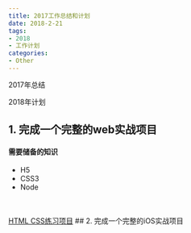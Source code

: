 ```yaml
---
title: 2017工作总结和计划
date: 2018-2-21
tags:
- 2018
- 工作计划
categories:
- Other
---
```

2017年总结

2018年计划
## 1. 完成一个完整的web实战项目
#### 需要储备的知识
* H5
* CSS3
* Node
<br/>
<br/>
<a href="/demo/HtmlCssDemo/index.html" target="_blank">HTML CSS练习项目</a>
## 2. 完成一个完整的iOS实战项目
